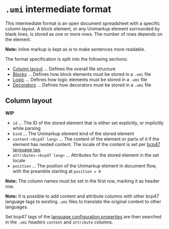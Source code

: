 # `.umi` intermediate format

This intermediate format is an open document spreadsheet with a specific column layout.
A block element, or any Unimarkup element surrounded by blank lines, is stored as one or more rows. The number of rows depends on the element.

**Note:** Inline markup is kept as is to make sentences more readable.

The format specification is split into the following sections:

- [Column layout](#column-layout) ... Defines the overall file structure
- [Blocks](/i18n/intermediate-formats/umi/blocks/README.md) ... Defines how block elements must be stored in a `.umi` file
- [Logic](/i18n/intermediate-formats/umi/logic/README.md) ... Defines how logic elements must be stored in a `.umi` file
- [Decorators](/i18n/intermediate-formats/umi/decorators.md) ... Defines how decorators must be stored in a `.umi` file

## Column layout

**WIP**

- `id` ... The ID of the stored element that is either set explicitly, or implicitly while parsing
- `kind` ... The Unimarkup element kind of the stored element
- `content-<bcp47 lang>` ... The content of the element or parts of it if the element has nested content. The locale of the content is set per [bcp47 language tag](https://www.rfc-editor.org/rfc/bcp/bcp47.txt).
- `attributes-<bcp47 lang>` ... Attributes for the stored element in the set locale
- `position` ... The position of the Unimarkup element in document flow, with the preamble starting at `position = 0`

**Note:** The column names must be set in the first row, marking it as header row.

**Note:** It is possible to add content and attribute columns with other bcp47 language tags to existing `.umi` files to translate the original content to other languages. 

Set bcp47 tags of the [language configuration properties](/i18n/configuration/README.md) are then searched in the `.umi` headers `content` and `attribute` columns.
